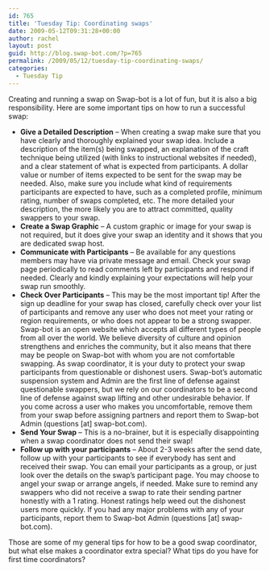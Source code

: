 ```yaml
---
id: 765
title: 'Tuesday Tip: Coordinating swaps'
date: 2009-05-12T09:31:28+00:00
author: rachel
layout: post
guid: http://blog.swap-bot.com/?p=765
permalink: /2009/05/12/tuesday-tip-coordinating-swaps/
categories:
  - Tuesday Tip
---
```

Creating and running a swap on Swap-bot is a lot of fun, but it is also a big responsibility. Here are some important tips on how to run a successful swap:

  * **Give a Detailed Description** &#8211; When creating a swap make sure that you have clearly and thoroughly explained your swap idea. Include a description of the item(s) being swapped, an explanation of the craft technique being utilized (with links to instructional websites if needed), and a clear statement of what is expected from participants. A dollar value or number of items expected to be sent for the swap may be needed. Also, make sure you include what kind of requirements participants are expected to have, such as a completed profile, minimum rating, number of swaps completed, etc. The more detailed your description, the more likely you are to attract committed, quality swappers to your swap.
  * **Create a Swap Graphic** &#8211; A custom graphic or image for your swap is not required, but it does give your swap an identity and it shows that you are dedicated swap host. 
  * **Communicate with Participants** &#8211; Be available for any questions members may have via private message and email. Check your swap page periodically to read comments left by participants and respond if needed. Clearly and kindly explaining your expectations will help your swap run smoothly.
  * **Check Over Participants** &#8211; This may be the most important tip! After the sign up deadline for your swap has closed, carefully check over your list of participants and remove any user who does not meet your rating or region requirements, or who does not appear to be a strong swapper. Swap-bot is an open website which accepts all different types of people from all over the world. We believe diversity of culture and opinion strengthens and enriches the community, but it also means that there may be people on Swap-bot with whom you are not comfortable swapping. As swap coordinator, it is your duty to protect your swap participants from questionable or dishonest users. Swap-bot&#8217;s automatic suspension system and Admin are the first line of defense against questionable swappers, but we rely on our coordinators to be a second line of defense against swap lifting and other undesirable behavior. If you come across a user who makes you uncomfortable, remove them from your swap before assigning partners and report them to Swap-bot Admin (questions [at] swap-bot.com).
  * **Send Your Swap** </b> &#8211; This is a no-brainer, but it is especially disappointing when a swap coordinator does not send their swap!
  * **Follow up with your participants** &#8211; About 2-3 weeks after the send date, follow up with your participants to see if everybody has sent and received their swap. You can email your participants as a group, or just look over the details on the swap&#8217;s participant page. You may choose to angel your swap or arrange angels, if needed. Make sure to remind any swappers who did not receive a swap to rate their sending partner honestly with a 1 rating. Honest ratings help weed out the dishonest users more quickly. If you had any major problems with any of your participants, report them to Swap-bot Admin (questions [at] swap-bot.com).

Those are some of my general tips for how to be a good swap coordinator, but what else makes a coordinator extra special? What tips do you have for first time coordinators?